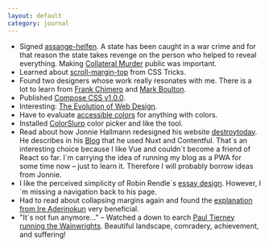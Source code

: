 ```yaml
---
layout: default
category: journal
---
```

- Signed [assange-helfen](https://assange-helfen.de/en). A state has been caught in a war crime and for that reason the state takes revenge on the person who helped to reveal everything. Making [Collateral Murder](https://www.nytimes.com/video/multimedia/1248069533084/collateral-murder.html) public was important.
- Learned about [scroll-margin-top](https://css-tricks.com/fixed-headers-and-jump-links-the-solution-is-scroll-margin-top/) from CSS Tricks.
- Found two designers whose work really resonates with me. There is a lot to learn from [Frank Chimero](https://frankchimero.com) and [Mark Boulton](http://markboulton.co.uk/).
- Published [Compose CSS v1.0.0](/compose).
- Interesting: [The Evolution of Web Design](https://fabianburghardt.de/webolution/).
- Have to evaluate [accessible colors](https://accessible-colors.com) for anything with colors.
- Installed [ColorSlurp](http://colorslurp.com) color picker and like the tool.
- Read about how Jonnie Hallmann redesigned his website [destroytoday](https://destroytoday.com). He describes in his [Blog](https://destroytoday.com/blog) that he used Nuxt and Contentful. That´s an interesting choice because I like Vue and couldn´t become a friend of React so far. I´m carrying the idea of running my blog as a PWA for some time now – just to learn it. Therefore I will probably borrow ideas from Jonnie.
- I like the perceived simplicity of Robin Rendle´s [essay design](https://www.robinrendle.com/essays/systems-mistakes-and-the-sea). However, I´m missing a navigation back to his page.
- Had to read about collapsing margins again and found the [explanation from Ire Aderinokun](https://bitsofco.de/collapsible-margins/) very beneficial.
- "It´s not fun anymore…" – Watched a down to earch [Paul Tierney running the Wainwrights](https://youtu.be/laMBEjxlst8). Beautiful landscape, comradery, achievement, and suffering!